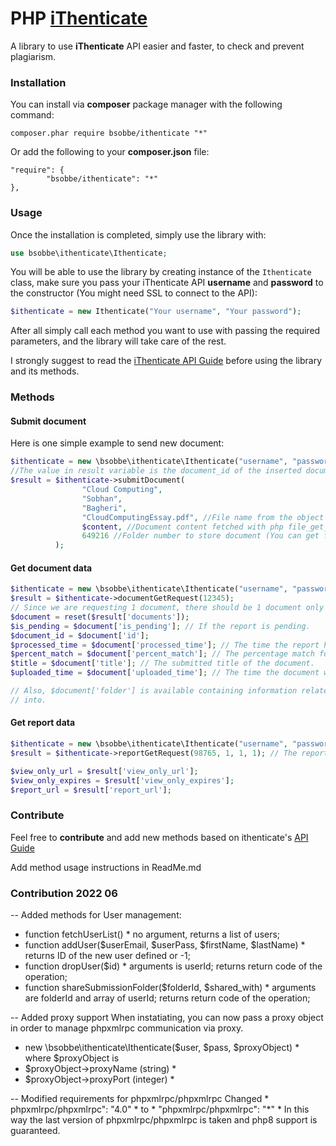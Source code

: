 # PHP [iThenticate](http://www.ithenticate.com/)
A library to use **iThenticate** API easier and faster, to check and prevent plagiarism.

### Installation
You can install via **composer** package manager with the following command:

```
composer.phar require bsobbe/ithenticate "*"
```

Or add the following to your **composer.json** file:

```
"require": {
        "bsobbe/ithenticate": "*"
},
```

### Usage
Once the installation is completed, simply use the library with:
```php
use bsobbe\ithenticate\Ithenticate;
```
You will be able to use the library by creating instance of the ```Ithenticate``` class, make sure you pass your iThenticate API **username** and **password** to the constructor (You might need SSL to connect to the API):
```php
$ithenticate = new Ithenticate("Your username", "Your password");
```
After all simply call each method you want to use with passing the required parameters, and the library will take care of the rest.

I strongly suggest to read the [iThenticate API Guide](http://www.ithenticate.com/hs-fs/hub/92785/file-1383985272-pdf/iTh_documentation/iThenticate_API_Manual.pdf?t=1488585417195) before using the library and its methods.

### Methods

#### Submit document
Here is one simple example to send new document:
```php
$ithenticate = new \bsobbe\ithenticate\Ithenticate("username", "password");
//The value in result variable is the document_id of the inserted document.
$result = $ithenticate->submitDocument(
                "Cloud Computing",
                "Sobhan",
                "Bagheri",
                "CloudComputingEssay.pdf", //File name from the object of the uploaded temp file.
                $content, //Document content fetched with php file_get_contents() function from the document file.
                649216 //Folder number to store document (You can get folder number from last part of ithenticate panel URL).
          );
```

#### Get document data
```php
$ithenticate = new \bsobbe\ithenticate\Ithenticate("username", "password");
$result = $ithenticate->documentGetRequest(12345);
// Since we are requesting 1 document, there should be 1 document only in the response.
$document = reset($result['documents']);
$is_pending = $document['is_pending']; // If the report is pending.
$document_id = $document['id'];
$processed_time = $document['processed_time']; // The time the report has been created.
$percent_match = $document['percent_match']; // The percentage match for the document.
$title = $document['title']; // The submitted title of the document.
$uploaded_time = $document['uploaded_time']; // The time the document was uploaded.

// Also, $document['folder'] is available containing information related to the folder that the document is submitted
// into.
```

#### Get report data
```php
$ithenticate = new \bsobbe\ithenticate\Ithenticate("username", "password");
$result = $ithenticate->reportGetRequest(98765, 1, 1, 1); // The report ID.

$view_only_url = $result['view_only_url'];
$view_only_expires = $result['view_only_expires'];
$report_url = $result['report_url'];
```

### Contribute
Feel free to **contribute** and add new methods based on ithenticate's [API Guide](https://help.turnitin.com/ithenticate/ithenticate-developer/api/api-guide.htm#APImethodreference)

Add method usage instructions in ReadMe.md

### Contribution 2022 06
-- Added methods for User management:
* function fetchUserList() * no argument, returns a list of users; 
* function addUser($userEmail, $userPass, $firstName, $lastName) * returns ID of the new user defined or -1; 
* function dropUser($id) * arguments is userId; returns return code of the operation; 
* function shareSubmissionFolder($folderId, $shared_with) * arguments are folderId and array of userId; returns return code of the operation; 

-- Added proxy support
When instatiating, you can now pass a proxy object in order to manage phpxmlrpc communication via proxy. 
* new \bsobbe\ithenticate\Ithenticate($user, $pass, $proxyObject) * where $proxyObject is 
* $proxyObject->proxyName (string) *
* $proxyObject->proxyPort (integer) *

-- Modified requirements for phpxmlrpc/phpxmlrpc
Changed * phpxmlrpc/phpxmlrpc": "4.0" * to * "phpxmlrpc/phpxmlrpc": "*" *
In this way the last version of phpxmlrpc/phpxmlrpc is taken and php8 support is guaranteed.

